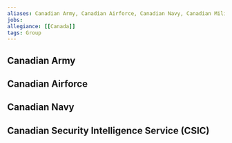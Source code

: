 ```yaml
---
aliases: Canadian Army, Canadian Airforce, Canadian Navy, Canadian Military, Canadian Security Intelligence Service, CSIC,
jobs:
allegiance: [[Canada]]
tags: Group
---
```


## Canadian Army

## Canadian Airforce

## Canadian Navy

## Canadian Security Intelligence Service (CSIC)